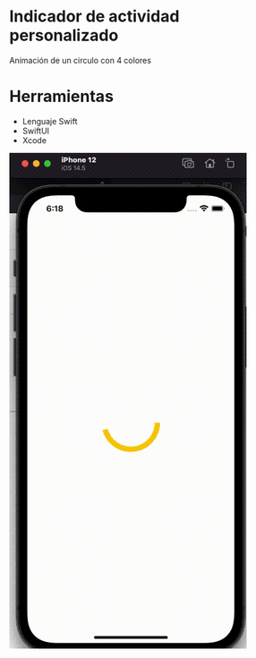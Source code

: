 # Indicador de actividad personalizado

Animación de un circulo con 4 colores

# Herramientas

 - Lenguaje Swift
 - SwiftUI
 - Xcode

![alt text](assets/demo.gif "Demo")
